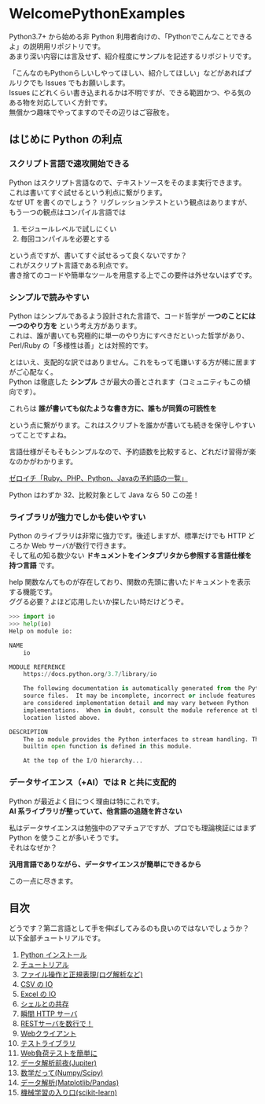 # WelcomePythonExamples

Python3.7+ から始める非 Python 利用者向けの、「Pythonでこんなことできるよ」の説明用リポジトリです。  
あまり深い内容には言及せず、紹介程度にサンプルを記述するリポジトリです。

「こんなのもPythonらしいしやってほしい、紹介してほしい」などがあればプルリクでも Issues でもお願いします。  
Issues にどれくらい書き込まれるかは不明ですが、できる範囲かつ、やる気のある物を対応していく方針です。  
無償かつ趣味でやってますのでその辺りはご容赦を。

## はじめに Python の利点

### スクリプト言語で速攻開始できる

Python はスクリプト言語なので、テキストソースをそのまま実行できます。  
これは書いてすぐ試せるという利点に繋がります。  
なぜ UT を書くのでしょう？ リグレッションテストという観点はありますが、もう一つの観点はコンパイル言語では

1. モジュールレベルで試しにくい
2. 毎回コンパイルを必要とする

という点ですが、書いてすぐ試せるって良くないですか？  
これがスクリプト言語である利点です。  
書き捨てのコードや簡単なツールを用意する上でこの要件は外せないはずです。

### シンプルで読みやすい

Python はシンプルであるよう設計された言語で、コード哲学が **一つのことには一つのやり方を** という考え方があります。  
これは、誰が書いても究極的に単一のやり方にすべきだといった哲学があり、Perl/Ruby の「多様性は善」とは対照的です。

とはいえ、支配的な訳ではありません。これをもって毛嫌いする方が稀に居ますがご心配なく。  
Python は徹底した **シンプル** さが最大の善とされます（コミュニティもこの傾向です）。

これらは **誰が書いても似たような書き方に、誰もが同質の可読性を**

という点に繋がります。これはスクリプトを誰かが書いても続きを保守しやすいってことですよね。

言語仕様がそもそもシンプルなので、予約語数を比較すると、どれだけ習得が楽なのかがわかります。

[ゼロイチ「Ruby、PHP、Python、Javaの予約語の一覧」](https://programming-beginner-zeroichi.jp/articles/53)

Python はわずか 32、比較対象として Java なら 50 この差！

### ライブラリが強力でしかも使いやすい

Python のライブラリは非常に強力です。後述しますが、標準だけでも HTTP どころか Web サーバが数行で行きます。  
そして私の知る数少ない **ドキュメントをインタプリタから参照する言語仕様を持つ言語** です。

help 関数なんてものが存在しており、関数の先頭に書いたドキュメントを表示する機能です。  
ググる必要？よほど応用したいか探したい時だけどうぞ。

```python
>>> import io
>>> help(io)
Help on module io:

NAME
    io

MODULE REFERENCE
    https://docs.python.org/3.7/library/io

    The following documentation is automatically generated from the Python
    source files.  It may be incomplete, incorrect or include features that
    are considered implementation detail and may vary between Python
    implementations.  When in doubt, consult the module reference at the
    location listed above.

DESCRIPTION
    The io module provides the Python interfaces to stream handling. The
    builtin open function is defined in this module.

    At the top of the I/O hierarchy...
```

### データサイエンス（+AI）では R と共に支配的

Python が最近よく目につく理由は特にこれです。  
**AI 系ライブラリが整っていて、他言語の追随を許さない**

私はデータサイエンスは勉強中のアマチュアですが、プロでも理論検証にはまず Python を使うことが多いそうです。  
それはなぜか？

**汎用言語でありながら、データサイエンスが簡単にできるから**

この一点に尽きます。

## 目次

どうです？第二言語として手を伸ばしてみるのも良いのではないでしょうか？  
以下全部チュートリアルです。

1. [Python インストール](1.install/README.md)
2. [チュートリアル](2.tutorial/README.md)
3. [ファイル操作と正規表現(ログ解析など)](3.usefiles/file_and_regex/README.md)
4. [CSV の IO](3.usefiles/csv/README.md)
5. [Excel の IO](3.usefiles/excel/README.md)
6. [シェルとの共存](4.useshell/README.md)
7. [瞬間 HTTP サーバ](5.servers/http_server/README.md)
8. [RESTサーバを数行で！](5.servers/rest_server/README.md)
9. [Webクライアント](6.web_client/README.md)
10. [テストライブラリ](7.tests/unittest/README.md)
11. [Web負荷テストを簡単に](7.tests/stress_test/README.md)
12. [データ解析前夜(Jupiter)](8.notebook/README.md)
14. [数学だって(Numpy/Scipy)](9.math/README.md)
13. [データ解析(Matplotlib/Pandas)](10.data_science/anlyse/README.md)
15. [機械学習の入り口(scikit-learn)](10.data_science/kaggle/README.md)
